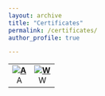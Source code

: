 ```yaml
---
layout: archive
title: "Certificates"
permalink: /certificates/
author_profile: true

---
```


| | |
|:-------------------------:|:-------------------------:|
| ![](/images/)[**A**]() <br> A | ![](/images/)[**W**]() <br> W|

